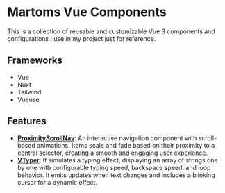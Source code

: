 # Martoms Vue Components

This is a collection of reusable and customizable Vue 3 components and configurations I use in my project just for reference.

## Frameworks

- Vue
- Nuxt
- Tailwind
- Vueuse

## Features

- **[ProximityScrollNav](./ProximityScrollNav)**: An interactive navigation component with scroll-based animations. Items scale and fade based on their proximity to a central selector, creating a smooth and engaging user experience.
- **[VTyper](./VTyper)**: It simulates a typing effect, displaying an array of strings one by one with configurable typing speed, backspace speed, and loop behavior. It emits updates when text changes and includes a blinking cursor for a dynamic effect.
